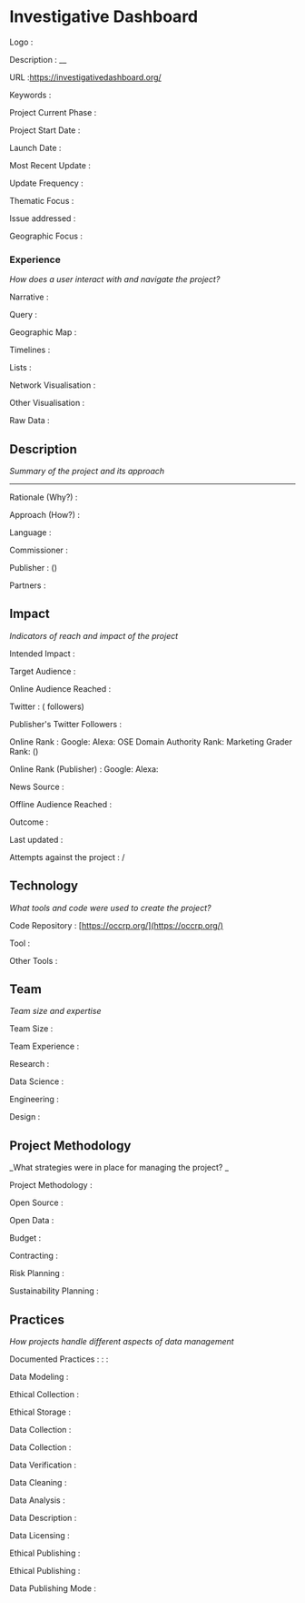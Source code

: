 # Investigative Dashboard

Logo
: ![]()

Description
: __

URL
:https://investigativedashboard.org/


Keywords
: 



Project Current Phase
: 

    

Project Start Date
: 



Launch Date
: 



Most Recent Update
: 



Update Frequency
: 



Thematic Focus
: 



Issue addressed
: 



Geographic Focus
: 


### Experience

_How does a user interact with and navigate the project?_

Narrative
:  

Query
: 

Geographic Map
:  

Timelines
:  

Lists
:  

Network Visualisation
:  

Other Visualisation
:   

Raw Data 
:

## Description

_Summary of the project and its approach_

____


Rationale (Why?)
: 



Approach (How?)
: 



Language
: 



Commissioner
: 



Publisher
:  ()



Partners
: 


## Impact

_Indicators of reach and impact of the project_

Intended Impact
: 



Target Audience
: 



Online Audience Reached
: 



Twitter
:  ( followers)



Publisher's Twitter Followers
: 



Online Rank
:  Google:    Alexa:   OSE Domain Authority Rank:  Marketing Grader Rank:  ()


Online Rank (Publisher)
:  Google:   Alexa: 



News Source
: 



Offline Audience Reached
: 



Outcome
: 



Last updated
: 


Attempts against the project
:   / 


## Technology

_What tools and code were used to create the project?_

Code Repository
: [https://occrp.org/](https://occrp.org/)



Tool
: 



Other Tools
: 


## Team

_Team size and expertise_

Team Size
: 



Team Experience
:  

Research
:  

Data Science
:  

Engineering
:  

Design
: 


## Project Methodology

_What strategies were in place for managing the project? _

Project Methodology
: 



Open Source
: 



Open Data
: 



Budget
: 



Contracting
: 



Risk Planning
: 



Sustainability Planning
: 



## Practices

_How projects handle different aspects of data management_

Documented Practices
: []() 
: []()
: []()


Data Modeling
: 



Ethical Collection
: 



Ethical Storage
: 



Data Collection
: 



Data Collection
: 



Data Verification
: 



Data Cleaning
: 



Data Analysis
: 



Data Description
: 



Data Licensing
: 



Ethical Publishing
: 



Ethical Publishing
: 



Data Publishing Mode
: 
